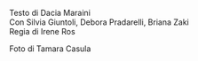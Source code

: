 Testo di Dacia Maraini  
Con Silvia Giuntoli, Debora Pradarelli, Briana Zaki  
Regia di Irene Ros  

Foto di Tamara Casula